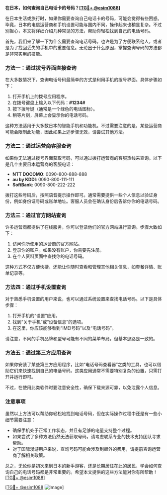 **在日本，如何查询自己电话卡的号码？[[TG💪+ @esim1088](https://t.me/s/esim1088)]**

在日本生活或旅行时，如果你需要查询自己电话卡的号码，可能会觉得有些困惑。毕竟，日本的电信运营商和手机设置可能与国内不同，操作起来也稍显复杂。不过别担心，本文将详细介绍几种常见的方法，帮助你轻松找到自己的电话号码。

首先，我们来了解一下为什么需要查询电话号码。也许是为了方便联系他人，或者是为了找回丢失的手机中的重要信息。无论出于什么原因，掌握查询号码的方法都是非常实用的技能。

### 方法一：通过拨号界面直接查询

在大多数情况下，查询电话号码最简单的方式是利用手机的拨号界面。具体步骤如下：

1. 打开手机上的拨号应用程序。
2. 在拨号键盘上输入以下代码：**#1234#**
3. 按下拨号键（通常是一个绿色的电话图标）。
4. 稍等片刻，屏幕上会显示你的电话号码。

这种方法适用于大多数日本的智能手机和功能机。不过需要注意的是，某些运营商可能会限制此功能，因此如果上述步骤无效，请尝试其他方法。

### 方法二：通过运营商客服查询

如果你无法通过拨号界面获取号码，可以通过拨打运营商的客服热线来查询。以下是几个主要日本运营商的客服电话：

- **NTT DOCOMO**: 0090-800-888-888
- **au by KDDI**: 0090-800-111-111
- **SoftBank**: 0090-800-222-222

拨打这些号码后，按照语音提示操作即可。通常需要提供一些个人信息以验证身份，例如身份证号码或账单地址。客服人员会在确认身份后告诉你你的电话号码。

### 方法三：通过官方网站查询

许多运营商都提供了在线服务，你可以登录他们的官方网站进行查询。步骤大致如下：

1. 访问你所使用的运营商的官方网站。
2. 登录你的账户。如果没有账户，你需要先注册。
3. 在个人资料页面中查找你的电话号码。

这种方式不仅方便快捷，还能让你随时查看和管理其他相关信息，如套餐详情、账单记录等。

### 方法四：通过手机设置查询

对于熟悉手机设置的用户来说，也可以通过系统设置来查找电话号码。以下是具体步骤：

1. 打开手机的“设置”应用。
2. 找到“关于手机”或“设备信息”的选项。
3. 在这里，你应该能够看到“IMEI号码”以及“电话号码”。

请注意，不同的手机品牌和型号可能有不同的菜单布局，但基本思路是一致的。

### 方法五：通过第三方应用查询

如果你安装了某些第三方应用程序，比如“电话号码查看器”之类的工具，也可以借助它们来快速找到自己的电话号码。这类应用通常不需要特别复杂的设置，只需打开并运行即可。

不过，在使用此类软件时要注意安全性，确保下载来源可靠，以免泄露个人信息。

### 注意事项

虽然以上方法可以帮助你轻松地找到电话号码，但在实际操作过程中还是有一些小细节需要注意：

- 确保手机处于正常工作状态，并且有足够的电量支持整个过程。
- 如果尝试了多种方法仍然无法获取号码，请考虑联系专业的技术支持团队寻求帮助。
- 对于国际漫游用户来说，查询号码可能会涉及到额外的费用，请提前咨询运营商了解相关政策。

总之，无论你是初次来到日本的新手游客，还是长期居住在此的居民，学会如何查询自己的电话号码都是非常重要的。希望本文提供的这些方法能对你有所帮助！[[TG💪+ @esim1088](https://t.me/s/esim1088)]

[[TG💪+ @esim1088](https://t.me/s/esim1088) ![Image](https://i.postimg.cc/4NQfJmqS/Snipaste-2025-05-13-00-14-12.png)]